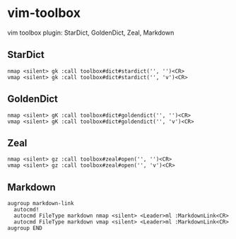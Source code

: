 # vim-toolbox
vim toolbox plugin: StarDict, GoldenDict, Zeal, Markdown

## StarDict

```
nmap <silent> gk :call toolbox#dict#stardict('', '')<CR>
vmap <silent> gk :call toolbox#dict#stardict('', 'v')<CR>
```

## GoldenDict

```
nmap <silent> gK :call toolbox#dict#goldendict('', '')<CR>
vmap <silent> gK :call toolbox#dict#goldendict('', 'v')<CR>
```

## Zeal

```
nmap <silent> gz :call toolbox#zeal#open('', '')<CR>
vmap <silent> gz :call toolbox#zeal#open('', 'v')<CR>
```

## Markdown

```
augroup markdown-link
  autocmd!
  autocmd FileType markdown nmap <silent> <Leader>ml :MarkdownLink<CR>
  autocmd FileType markdown vmap <silent> <Leader>ml :MarkdownLink<CR>
augroup END
```
